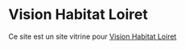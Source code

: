 # Vision Habitat Loiret
Ce site est un site vitrine pour [Vision Habitat Loiret](vision-habitat-loiret.fr)
